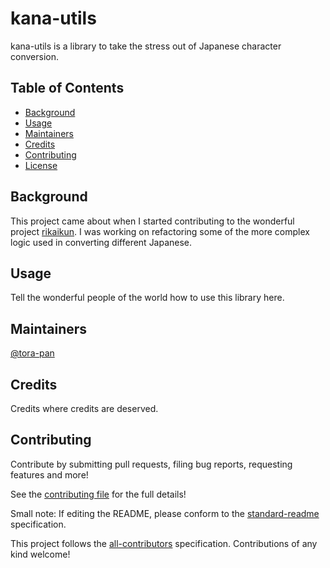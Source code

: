 # kana-utils
kana-utils is a library to take the stress out of Japanese character conversion.

## Table of Contents
- [Background](#background)
- [Usage](#usage)
- [Maintainers](#maintainers)
- [Credits](#credits)
- [Contributing](#contributing)
- [License](#license)

## Background
This project came about when I started contributing to the wonderful project [rikaikun](https://github.com/melink14/rikaikun/). I was working on refactoring some of the more complex logic used in converting different Japanese.  


## Usage
Tell the wonderful people of the world how to use this library here.

## Maintainers

[@tora-pan](https://github.com/tora-pan)

## Credits
Credits where credits are deserved. 

## Contributing

Contribute by submitting pull requests, filing bug reports, requesting features and more!

See the [contributing file](CONTRIBUTING.md) for the full details!

Small note: If editing the README, please conform to the [standard-readme](https://github.com/RichardLitt/standard-readme) specification.


This project follows the [all-contributors](https://github.com/all-contributors/all-contributors) specification. Contributions of any kind welcome!

